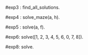 #exp3 : find_all_solutions.

#exp4 :  solve_maze(a, h).

#exp5 : solve(a, f).

#exp6:  solve([1, 2, 3, 4, 5, 6, 0, 7, 8]).

#exp8:  solve.
